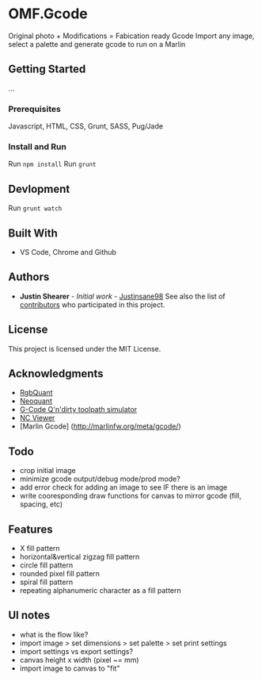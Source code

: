 # OMF.Gcode
Original photo + Modifications = Fabication ready Gcode
Import any image, select a palette and generate gcode to run on a Marlin

## Getting Started
...

### Prerequisites
Javascript, HTML, CSS, Grunt, SASS, Pug/Jade

### Install and Run
Run `npm install`
Run `grunt`

## Devlopment
Run `grunt watch`

## Built With
* VS Code, Chrome and Github

## Authors
* **Justin Shearer** - *Initial work* - [Justinsane98](https://github.com/Justinsane98)
See also the list of [contributors](https://github.com/your/project/contributors) who participated in this project.

## License
This project is licensed under the MIT License.

## Acknowledgments
* [RgbQuant](https://github.com/leeoniya/RgbQuant.js)
* [Neoquant](https://github.com/unindented/neuquant-js)
* [G-Code Q'n'dirty toolpath simulator](https://nraynaud.github.io/webgcode/)
* [NC Viewer](https://ncviewer.com/)
* [Marlin Gcode] (http://marlinfw.org/meta/gcode/)

## Todo
* crop initial image
* minimize gcode output/debug mode/prod mode?
* add error check for adding an image to see IF there is an image
* write cooresponding draw functions for canvas to mirror gcode (fill, spacing, etc)

## Features
* X fill pattern
* horizontal&vertical zigzag fill pattern
* circle fill pattern
* rounded pixel fill pattern
* spiral fill pattern
* repeating alphanumeric character as a fill pattern

## UI notes
* what is the flow like?
* import image > set dimensions > set palette > set print settings
* import settings vs export settings?
* canvas height x width (pixel ~= mm)
* import image to canvas to "fit"
